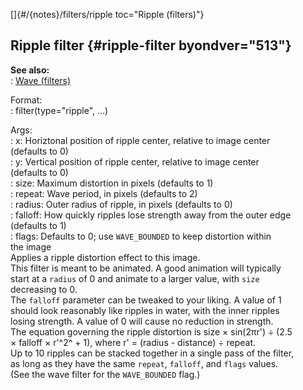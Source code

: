 []{#/{notes}/filters/ripple toc="Ripple (filters)"}    
## Ripple filter {#ripple-filter byondver="513"}    
**See also:**    
:   [Wave (filters)](/ref/%7Bnotes%7D/filters/wave/wave.md)    
<!-- -->    
Format:    
:   filter(type=\"ripple\", \...)    
<!-- -->    
Args:    
:   x: Horiztonal position of ripple center, relative to image center    
    (defaults to 0)    
:   y: Vertical position of ripple center, relative to image center    
    (defaults to 0)    
:   size: Maximum distortion in pixels (defaults to 1)    
:   repeat: Wave period, in pixels (defaults to 2)    
:   radius: Outer radius of ripple, in pixels (defaults to 0)    
:   falloff: How quickly ripples lose strength away from the outer edge    
    (defaults to 1)    
:   flags: Defaults to 0; use `WAVE_BOUNDED` to keep distortion within    
    the image    
Applies a ripple distortion effect to this image.    
This filter is meant to be animated. A good animation will typically    
start at a `radius` of 0 and animate to a larger value, with `size`    
decreasing to 0.    
The `falloff` parameter can be tweaked to your liking. A value of 1    
should look reasonably like ripples in water, with the inner ripples    
losing strength. A value of 0 will cause no reduction in strength.    
The equation governing the ripple distortion is size × sin(2πr\') ÷ (2.5    
× falloff × r\'^2^ + 1), where r\' = (radius - distance) ÷ repeat.    
Up to 10 ripples can be stacked together in a single pass of the filter,    
as long as they have the same `repeat`, `falloff`, and `flags` values.    
(See the wave filter for the `WAVE_BOUNDED` flag.)  